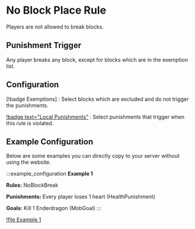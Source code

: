 # No Block Place Rule

Players are not allowed to break blocks.

## Punishment Trigger

Any player breaks any block, except for blocks which are in the exemption list.

## Configuration

[!badge Exemptions]
:    Select blocks which are excluded and do not trigger the punishments.

[!badge text="Local Punishments"](../punishments/punishments.md)
:    Select punishments that trigger when this rule is violated.

## Example Configuration

Below are some examples you can directly copy to your server without using the website.

:::example_configuration
**Example 1**

**Rules:** NoBlockBreak

**Punishments:** Every player loses 1 heart (HealthPunishment)

**Goals:** Kill 1 Enderdragon (MobGoal)
:::

[!file Example 1](../static/examples/no_block_break_1_heart_lost_all_mob_goal_1_ender_dragon.json)